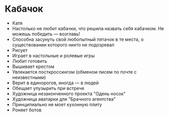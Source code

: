 # Кабачок

* Катя
* Настолько не любит кабачки, что решила назвать себя кабачком. Не можешь победить — возглавь!
* Способна засунуть свой любопытный пятачок в те места, о существовании которого никто не подозревал
* Рисует
* Играет в настольные и ролевые игры
* Любит готовить
* Вышивает крестом
* Увлекается посткроссингом (обменом писем по почте с неизвестными)
* Верит в единорогов, иногда — в людей
* Обещает упузырить при встрече
* Художница незаконченного проекта "Одень носок"
* Художница аватарки для "Брачного агентства"
* Принципиально не моет кухонную плиту
* Роняет ботов
